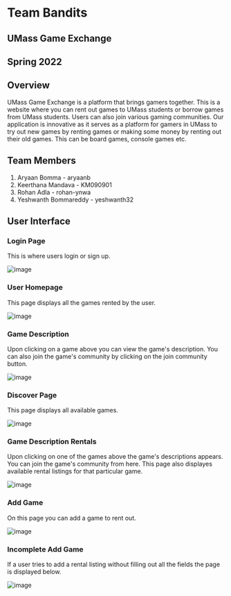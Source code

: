 # Team Bandits

## UMass Game Exchange

## Spring 2022

## Overview

UMass Game Exchange is a platform that brings gamers together. This is a website where you can rent out games to UMass students or borrow games from UMass students. Users can also join various gaming communities. Our application is innovative as it serves as a platform for gamers in UMass to try out new games by renting games or making some money by renting out their old games. This can be board games, console games etc.  

## Team Members

1. Aryaan Bomma - aryaanb
2. Keerthana Mandava - KM090901
3. Rohan Adla - rohan-ynwa
4. Yeshwanth Bommareddy - yeshwanth32

## User Interface

### Login Page

This is where users login or sign up. 

![image](https://user-images.githubusercontent.com/56751146/167271411-a01d7b3d-c622-4036-8c84-824359412de4.png)

### User Homepage

This page displays all the games rented by the user. 

![image](https://user-images.githubusercontent.com/56751146/167271560-00bdc48b-9edd-47d6-9d6e-8d80e5d59627.png)

### Game Description

Upon clicking on a game above you can view the game's description. You can also join the game's community by clicking on the join community button. 

![image](https://user-images.githubusercontent.com/56751146/167271629-8c00c736-aabf-42c6-82cf-d3861cb859c6.png)


### Discover Page

This page displays all available games. 

![image](https://user-images.githubusercontent.com/56751146/167271583-22b27fcd-3dc1-4242-8b2b-e287609ec592.png)

### Game Description Rentals

Upon clicking on one of the games above the game's descriptions appears. You can join the game's community from here. This page also displayes available rental listings for that particular game. 

![image](https://user-images.githubusercontent.com/56751146/167271682-6a3cf43b-0452-4ecf-89a3-b3d1724d0ea5.png)

### Add Game 

On this page you can add a game to rent out. 

![image](https://user-images.githubusercontent.com/56751146/167271707-6b9a4fae-e103-443a-85fd-b1723ec06948.png)

### Incomplete Add Game 

If a user tries to add a rental listing without filling out all the fields the page is displayed below. 

![image](https://user-images.githubusercontent.com/56751146/167271855-25a36ac9-d9dc-48fd-8960-161b8a4b44ef.png)









